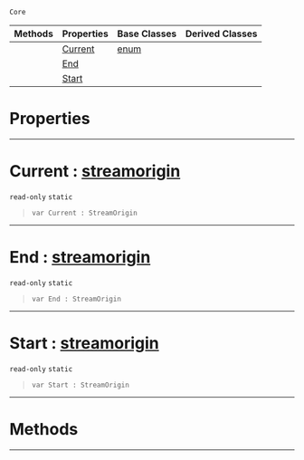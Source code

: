  `Core`

|Methods|Properties|Base Classes|Derived Classes|
|---|---|---|---|
| |[ Current](https://github.com/ArendDanielek/ZeroDocsTest/blob/master/code_reference/zilch_base_types/streamorigin.markdown#current-zero-engine-docu)|[enum](https://github.com/ArendDanielek/ZeroDocsTest/blob/master/code_reference/zilch_base_types/enum.markdown)| |
| |[ End](https://github.com/ArendDanielek/ZeroDocsTest/blob/master/code_reference/zilch_base_types/streamorigin.markdown#end-zero-engine-document)| | |
| |[ Start](https://github.com/ArendDanielek/ZeroDocsTest/blob/master/code_reference/zilch_base_types/streamorigin.markdown#start-zero-engine-docume)| | |


 #  Properties


---  
 #  Current : [streamorigin](https://github.com/ArendDanielek/ZeroDocsTest/blob/master/code_reference/zilch_base_types/streamorigin.markdown)

 `read-only` `static`

> 
> ``` lang=cpp, name=Zilch
> var Current : StreamOrigin


---  
 #  End : [streamorigin](https://github.com/ArendDanielek/ZeroDocsTest/blob/master/code_reference/zilch_base_types/streamorigin.markdown)

 `read-only` `static`

> 
> ``` lang=cpp, name=Zilch
> var End : StreamOrigin


---  
 #  Start : [streamorigin](https://github.com/ArendDanielek/ZeroDocsTest/blob/master/code_reference/zilch_base_types/streamorigin.markdown)

 `read-only` `static`

> 
> ``` lang=cpp, name=Zilch
> var Start : StreamOrigin


---  
 #  Methods


---  
 
  
  
  
  
  
  
  

 